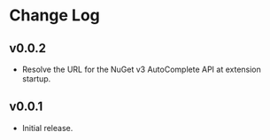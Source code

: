 # Change Log

## v0.0.2

* Resolve the URL for the NuGet v3 AutoComplete API at extension startup.

## v0.0.1

* Initial release.
